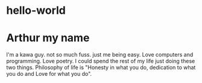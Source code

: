# hello-world
# Arthur my name
I'm a kawa guy. not so much fuss. just me being easy. Love computers and programming. Love poetry. I could spend the rest of my life just doing these two things. Philosophy of life is "Honesty in what you do, dedication to what you do and Love for what you do". 
